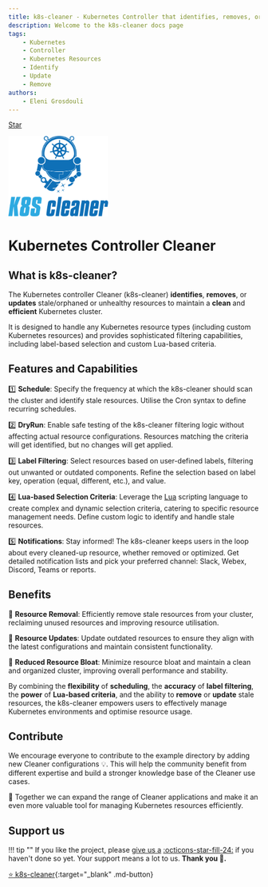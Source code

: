 ```yaml
---
title: k8s-cleaner - Kubernetes Controller that identifies, removes, or updates stale/orphaned or unhealthy resources
description: Welcome to the k8s-cleaner docs page
tags:
    - Kubernetes
    - Controller
    - Kubernetes Resources
    - Identify
    - Update
    - Remove
authors:
    - Eleni Grosdouli
---
```


<a class="github-button" href="https://github.com/gianlucam76/k8s-cleaner" data-icon="icon-park:star" target="_blank" data-show-count="true" aria-label="Star k8s-cleaner on GitHub">Star</a>

[<img src="assets/logo.png" width="200" alt="k8s-cleaner logo">](https://github.com/gianlucam76/k8s-cleaner "k8s-cleaner")


<h1>Kubernetes Controller Cleaner</h1>

## What is k8s-cleaner?

The Kubernetes controller Cleaner (k8s-cleaner) **identifies**, **removes**, or **updates** stale/orphaned or unhealthy resources to maintain a **clean** and **efficient** Kubernetes cluster.

It is designed to handle any Kubernetes resource types (including custom Kubernetes resources) and provides sophisticated filtering capabilities, including label-based selection and custom Lua-based criteria.

## Features and Capabilities

1️⃣ **Schedule**: Specify the frequency at which the k8s-cleaner should scan the cluster and identify stale resources. Utilise the Cron syntax to define recurring schedules.

2️⃣ **DryRun**: Enable safe testing of the k8s-cleaner filtering logic without affecting actual resource configurations. Resources matching the criteria will get identified, but no changes will get applied.

3️⃣ **Label Filtering**: Select resources based on user-defined labels, filtering out unwanted or outdated components. Refine the selection based on label key, operation (equal, different, etc.), and value.

4️⃣ **Lua-based Selection Criteria**: Leverage the [Lua](https://lua.org/) scripting language to create complex and dynamic selection criteria, catering to specific resource management needs. Define custom logic to identify and handle stale resources.

5️⃣ **Notifications**: Stay informed! The k8s-cleaner keeps users in the loop about every cleaned-up resource, whether removed or optimized. Get detailed notification lists and pick your preferred channel: Slack, Webex, Discord, Teams or reports.

## Benefits

💪 **Resource Removal**: Efficiently remove stale resources from your cluster, reclaiming unused resources and improving resource utilisation.

💪 **Resource Updates**: Update outdated resources to ensure they align with the latest configurations and maintain consistent functionality.

💪 **Reduced Resource Bloat**: Minimize resource bloat and maintain a clean and organized cluster, improving overall performance and stability.

By combining the **flexibility** of **scheduling**, the **accuracy** of **label filtering**, the **power** of **Lua-based criteria**, and the ability to **remove** or **update** stale resources, the k8s-cleaner empowers users to effectively manage Kubernetes environments and optimise resource usage.

## Contribute

We encourage everyone to contribute to the example directory by adding new Cleaner configurations 💡. This will help the community benefit from different expertise and build a stronger knowledge base of the Cleaner use cases.

🤝 Together we can expand the range of Cleaner applications and make it an even more valuable tool for managing Kubernetes resources efficiently.

## Support us

!!! tip ""
    If you like the project, please <a href="https://github.com/gianlucam76/k8s-cleaner" title="k8s-cleaner" target="_blank">give us a</a> <a href="https://github.com/gianlucam76/k8s-cleaner" title="k8s-cleaner" target="_blank" class="heart">:octicons-star-fill-24:</a> if you haven't done so yet. Your support means a lot to us. **Thank you :pray:.**


[:star: k8s-cleaner](https://github.com/gianlucam76/k8s-cleaner "k8s-cleaner"){:target="_blank" .md-button}